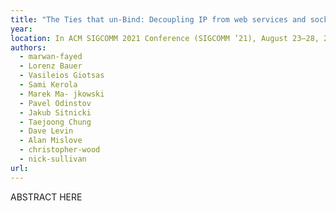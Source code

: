 ```yaml
---
title: "The Ties that un-Bind: Decoupling IP from web services and sockets for robust addressing agility at CDN-scale"
year:
location: In ACM SIGCOMM 2021 Conference (SIGCOMM ’21), August 23–28, 2021, Virtual Event, USA. ACM, New York, NY, USA, 14 pages. 2021. To appear.
authors:
  - marwan-fayed
  - Lorenz Bauer
  - Vasileios Giotsas
  - Sami Kerola
  - Marek Ma- jkowski
  - Pavel Odinstov
  - Jakub Sitnicki
  - Taejoong Chung
  - Dave Levin
  - Alan Mislove
  - christopher-wood
  - nick-sullivan
url:
---
```


ABSTRACT HERE